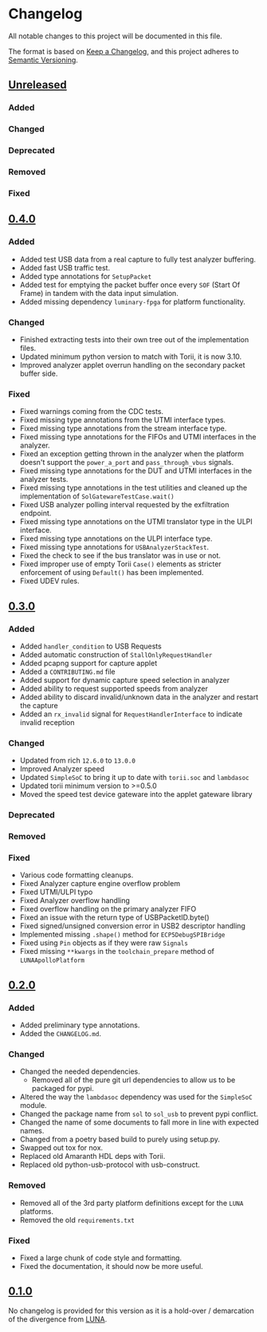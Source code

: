 # Changelog

All notable changes to this project will be documented in this file.

The format is based on [Keep a Changelog](https://keepachangelog.com/en/1.0.0/),
and this project adheres to [Semantic Versioning](https://semver.org/spec/v2.0.0.html).

<!--
Unreleased template stuff

## [Unreleased]
### Added
### Changed
### Deprecated
### Removed
### Fixed
### Security
-->

## [Unreleased]

### Added

### Changed

### Deprecated

### Removed

### Fixed


## [0.4.0]

### Added

  - Added test USB data from a real capture to fully test analyzer buffering.
  - Added fast USB traffic test.
  - Added type annotations for `SetupPacket`
  - Added test for emptying the packet buffer once every `SOF` (Start Of Frame) in tandem with the data input simulation.
  - Added missing dependency `luminary-fpga` for platform functionality.

### Changed

 - Finished extracting tests into their own tree out of the implementation files.
 - Updated minimum python version to match with Torii, it is now 3.10.
 - Improved analyzer applet overrun handling on the secondary packet buffer side.

### Fixed

 - Fixed warnings coming from the CDC tests.
 - Fixed missing type annotations from the UTMI interface types.
 - Fixed missing type annotations from the stream interface type.
 - Fixed missing type annotations for the FIFOs and UTMI interfaces in the analyzer.
 - Fixed an exception getting thrown in the analyzer when the platform doesn't support the `power_a_port` and `pass_through_vbus` signals.
 - Fixed missing type annotations for the DUT and UTMI interfaces in the analyzer tests.
 - Fixed missing type annotations in the test utilities and cleaned up the implementation of `SolGatewareTestCase.wait()`
 - Fixed USB analyzer polling interval requested by the exfiltration endpoint.
 - Fixed missing type annotations on the UTMI translator type in the ULPI interface.
 - Fixed missing type annotations on the ULPI interface type.
 - Fixed missing type annotations for `USBAnalyzerStackTest`.
 - Fixed the check to see if the bus translator was in use or not.
 - Fixed improper use of empty Torii `Case()` elements as stricter enforcement of using `Default()` has been implemented.
 - Fixed UDEV rules.

## [0.3.0]

### Added

  - Added `handler_condition` to USB Requests
  - Added automatic construction of `StallOnlyRequestHandler`
  - Added pcapng support for capture applet
  - Added a `CONTRIBUTING.md` file
  - Added support for dynamic capture speed selection in analyzer
  - Added ability to request supported speeds from analyzer
  - Added ability to discard invalid/unknown data in the analyzer and restart the capture
  - Added an `rx_invalid` signal for `RequestHandlerInterface` to indicate invalid reception


### Changed

  - Updated from rich `12.6.0` to `13.0.0`
  - Improved Analyzer speed
  - Updated `SimpleSoC` to bring it up to date with `torii.soc` and `lambdasoc`
  - Updated torii minimum version to >=0.5.0
  - Moved the speed test device gateware into the applet gateware library

### Deprecated

### Removed

### Fixed

 - Various code formatting cleanups.
 - Fixed Analyzer capture engine overflow problem
 - Fixed UTMI/ULPI typo
 - Fixed Analyzer overflow handling
 - Fixed overflow handling on the primary analyzer FIFO
 - Fixed an issue with the return type of USBPacketID.byte()
 - Fixed signed/unsigned conversion error in USB2 descriptor handling
 - Implemented missing `.shape()` method for `ECP5DebugSPIBridge`
 - Fixed using `Pin` objects as if they were raw `Signals`
 - Fixed missing `**kwargs` in the `toolchain_prepare` method of `LUNAApolloPlatform`

## [0.2.0]

### Added

- Added preliminary type annotations.
- Added the `CHANGELOG.md`.

### Changed

- Changed the needed dependencies.
  - Removed all of the pure git url dependencies to allow us to be packaged for pypi.
- Altered the way the `lambdasoc` dependency was used for the `SimpleSoC` module.
- Changed the package name from `sol` to `sol_usb` to prevent pypi conflict.
- Changed the name of some documents to fall more in line with expected names.
- Changed from a poetry based build to purely using setup.py.
- Swapped out tox for nox.
- Replaced old Amaranth HDL deps with Torii.
- Replaced old python-usb-protocol with usb-construct.

### Removed

- Removed all of the 3rd party platform definitions except for the `LUNA` platforms.
- Removed the old `requirements.txt`
### Fixed

- Fixed a large chunk of code style and formatting.
- Fixed the documentation, it should now be more useful.

## [0.1.0]

No changelog is provided for this version as it is a hold-over / demarcation of the divergence from [LUNA](https://github.com/greatscottgadgets/luna/).

[Unreleased]: https://github.com/shrine-maiden-heavy-industries/sol/compare/v0.4.0...main
[0.4.0]: https://github.com/shrine-maiden-heavy-industries/sol/compare/v0.3.0...v0.4.0
[0.3.0]: https://github.com/shrine-maiden-heavy-industries/sol/compare/v0.2.0...v0.3.0
[0.2.0]: https://github.com/shrine-maiden-heavy-industries/sol/compare/v0.1.0...v0.2.0
[0.1.0]: https://github.com/shrine-maiden-heavy-industries/sol/compare/hw-r0.4...v0.1.0
